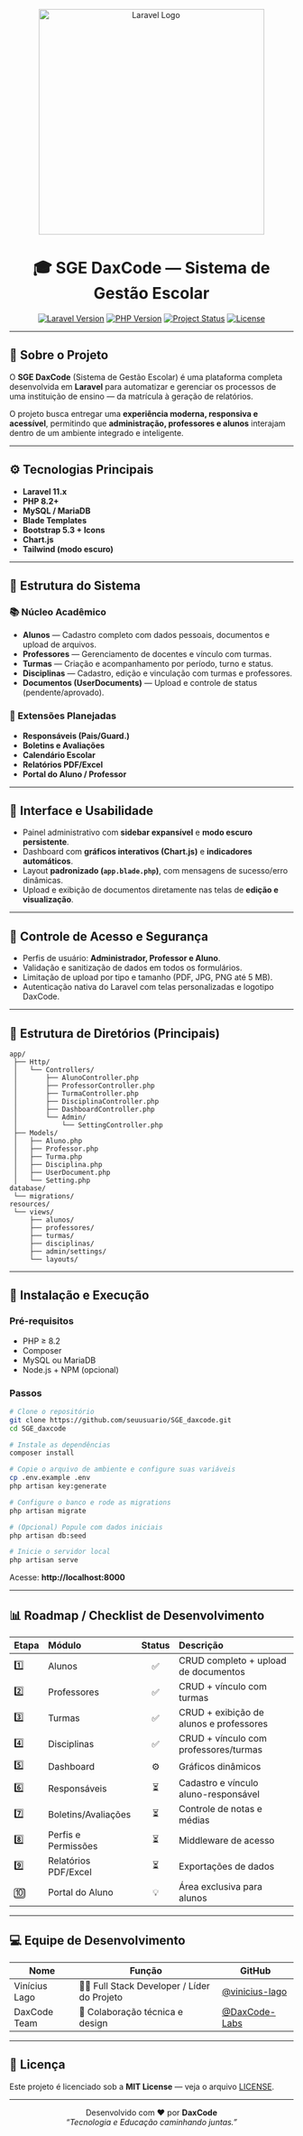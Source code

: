 
<p align="center">
  <a href="https://laravel.com" target="_blank">
    <img src="https://raw.githubusercontent.com/laravel/art/master/logo-lockup/5%20SVG/2%20CMYK/1%20Full%20Color/laravel-logolockup-cmyk-red.svg" width="400" alt="Laravel Logo">
  </a>
</p>

<h1 align="center">🎓 SGE DaxCode — Sistema de Gestão Escolar</h1>

<p align="center">
  <a href="#"><img src="https://img.shields.io/badge/Laravel-11.x-red" alt="Laravel Version"></a>
  <a href="#"><img src="https://img.shields.io/badge/PHP-%3E=8.2-blue" alt="PHP Version"></a>
  <a href="#"><img src="https://img.shields.io/badge/Status-Em%20Desenvolvimento-yellow" alt="Project Status"></a>
  <a href="#"><img src="https://img.shields.io/badge/Licença-MIT-green" alt="License"></a>
</p>

---

## 📘 Sobre o Projeto

O **SGE DaxCode** (Sistema de Gestão Escolar) é uma plataforma completa desenvolvida em **Laravel** para automatizar e gerenciar os processos de uma instituição de ensino — da matrícula à geração de relatórios.

O projeto busca entregar uma **experiência moderna, responsiva e acessível**, permitindo que **administração, professores e alunos** interajam dentro de um ambiente integrado e inteligente.

---

## ⚙️ Tecnologias Principais

- **Laravel 11.x**
- **PHP 8.2+**
- **MySQL / MariaDB**
- **Blade Templates**
- **Bootstrap 5.3 + Icons**
- **Chart.js**
- **Tailwind (modo escuro)**

---

## 🧩 Estrutura do Sistema

### 📚 Núcleo Acadêmico
- **Alunos** — Cadastro completo com dados pessoais, documentos e upload de arquivos.
- **Professores** — Gerenciamento de docentes e vínculo com turmas.
- **Turmas** — Criação e acompanhamento por período, turno e status.
- **Disciplinas** — Cadastro, edição e vinculação com turmas e professores.
- **Documentos (UserDocuments)** — Upload e controle de status (pendente/aprovado).

### 🧠 Extensões Planejadas
- **Responsáveis (Pais/Guard.)**
- **Boletins e Avaliações**
- **Calendário Escolar**
- **Relatórios PDF/Excel**
- **Portal do Aluno / Professor**

---

## 🎨 Interface e Usabilidade

- Painel administrativo com **sidebar expansível** e **modo escuro persistente**.
- Dashboard com **gráficos interativos (Chart.js)** e **indicadores automáticos**.
- Layout **padronizado (`app.blade.php`)**, com mensagens de sucesso/erro dinâmicas.
- Upload e exibição de documentos diretamente nas telas de **edição e visualização**.

---

## 🔐 Controle de Acesso e Segurança

- Perfis de usuário: **Administrador, Professor e Aluno**.
- Validação e sanitização de dados em todos os formulários.
- Limitação de upload por tipo e tamanho (PDF, JPG, PNG até 5 MB).
- Autenticação nativa do Laravel com telas personalizadas e logotipo DaxCode.

---

## 🧱 Estrutura de Diretórios (Principais)

```
app/
 ├── Http/
 │   └── Controllers/
 │       ├── AlunoController.php
 │       ├── ProfessorController.php
 │       ├── TurmaController.php
 │       ├── DisciplinaController.php
 │       ├── DashboardController.php
 │       └── Admin/
 │           └── SettingController.php
 ├── Models/
 │   ├── Aluno.php
 │   ├── Professor.php
 │   ├── Turma.php
 │   ├── Disciplina.php
 │   ├── UserDocument.php
 │   └── Setting.php
database/
 └── migrations/
resources/
 └── views/
     ├── alunos/
     ├── professores/
     ├── turmas/
     ├── disciplinas/
     ├── admin/settings/
     └── layouts/
```

---

## 🚀 Instalação e Execução

### Pré-requisitos
- PHP ≥ 8.2
- Composer
- MySQL ou MariaDB
- Node.js + NPM (opcional)

### Passos

```bash
# Clone o repositório
git clone https://github.com/seuusuario/SGE_daxcode.git
cd SGE_daxcode

# Instale as dependências
composer install

# Copie o arquivo de ambiente e configure suas variáveis
cp .env.example .env
php artisan key:generate

# Configure o banco e rode as migrations
php artisan migrate

# (Opcional) Popule com dados iniciais
php artisan db:seed

# Inicie o servidor local
php artisan serve
```

Acesse: **http://localhost:8000**

---

## 📊 Roadmap / Checklist de Desenvolvimento

| Etapa | Módulo | Status | Descrição |
|:------|:--------|:-------:|:-----------|
| 1️⃣ | Alunos | ✅ | CRUD completo + upload de documentos |
| 2️⃣ | Professores | ✅ | CRUD + vínculo com turmas |
| 3️⃣ | Turmas | ✅ | CRUD + exibição de alunos e professores |
| 4️⃣ | Disciplinas | ✅ | CRUD + vínculo com professores/turmas |
| 5️⃣ | Dashboard | ⚙️ | Gráficos dinâmicos |
| 6️⃣ | Responsáveis | ⏳ | Cadastro e vínculo aluno-responsável |
| 7️⃣ | Boletins/Avaliações | ⏳ | Controle de notas e médias |
| 8️⃣ | Perfis e Permissões | ⏳ | Middleware de acesso |
| 9️⃣ | Relatórios PDF/Excel | ⏳ | Exportações de dados |
| 🔟 | Portal do Aluno | 💡 | Área exclusiva para alunos |

---

## 💻 Equipe de Desenvolvimento

| Nome | Função | GitHub |
|------|---------|--------|
| Vinícius Lago | 🧑‍💻 Full Stack Developer / Líder do Projeto | [@vinicius-lago](https://github.com/vinicius-lago) |
| DaxCode Team | 🚀 Colaboração técnica e design | [@DaxCode-Labs](https://github.com/) |

---

## 🧾 Licença

Este projeto é licenciado sob a **MIT License** — veja o arquivo [LICENSE](https://opensource.org/licenses/MIT).

---

<p align="center">
  Desenvolvido com ❤️ por <strong>DaxCode</strong><br>
  <em>“Tecnologia e Educação caminhando juntas.”</em>
</p>
